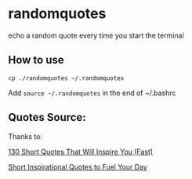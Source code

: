 # randomquotes
echo a random quote every time you start the terminal
## How to use
`cp ./randomquotes ~/.randomquotes`

Add `source ~/.randomquotes` in the end of ~/.bashrc 
## Quotes Source:
Thanks to:

[130 Short Quotes That Will Inspire You (Fast)](https://wisdomquotes.com/short-quotes/)

[Short Inspirational Quotes to Fuel Your Day](https://everydaypower.com/short-inspirational-quotes/)
